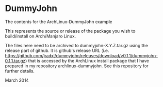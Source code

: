 DummyJohn
==========

The contents for the ArchLinux-DummyJohn example

This represents the source or release of the package you wish to build/install on Arch/Manjaro Linux.

The files here need to be archived to dummyjohn-X.Y.Z.tar.gz using the release part of github.
It is github's release URL (i.e. https://github.com/jradxl/dummyjohn/releases/download/v0.1.1/dummyjohn-0.1.1.tar.gz) that is accessed by the ArchLinux install package that I have prepared in my repository archlinux-dummyjohn. See this repository for further details.

March 2014
